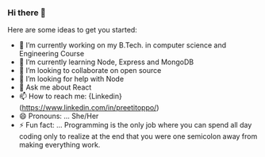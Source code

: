 ### Hi there 👋

Here are some ideas to get you started:

- 🔭 I’m currently working on my B.Tech. in computer science and Engineering Course
- 🌱 I’m currently learning Node, Express and MongoDB
- 👯 I’m looking to collaborate on open source
- 🤔 I’m looking for help with Node
- 💬 Ask me about React
- 📫 How to reach me: {Linkedin}(https://www.linkedin.com/in/preetitoppo/)
- 😄 Pronouns: ... She/Her
- ⚡ Fun fact: ... Programming is the only job where you can spend all day coding only to realize at the end that you were one semicolon away from making everything work.

